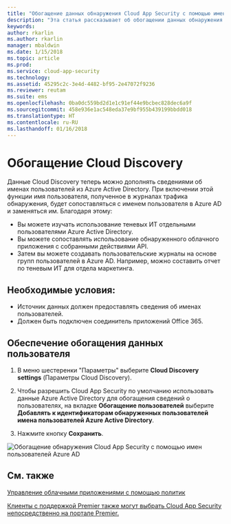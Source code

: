 ```yaml
---
title: "Обогащение данных обнаружения Cloud App Security с помощью имен пользователей Azure AD | Документы Майкрософт"
description: "Эта статья рассказывает об обогащении данных обнаружения Cloud App Security с помощью имен пользователей Azure AD."
keywords: 
author: rkarlin
ms.author: rkarlin
manager: mbaldwin
ms.date: 1/15/2018
ms.topic: article
ms.prod: 
ms.service: cloud-app-security
ms.technology: 
ms.assetid: 45295c2c-3e4d-4482-bf95-2e47072f9236
ms.reviewer: reutam
ms.suite: ems
ms.openlocfilehash: 0ba0dc559bd2d1e1c91ef44e9bcbec828dec6a9f
ms.sourcegitcommit: 458e936e1ac548eda37e9bf955b439199bbdd018
ms.translationtype: HT
ms.contentlocale: ru-RU
ms.lasthandoff: 01/16/2018
---
```

# <a name="cloud-discovery-enrichment"></a>Обогащение Cloud Discovery

Данные Cloud Discovery теперь можно дополнять сведениями об именах пользователей из Azure Active Directory. При включении этой функции имя пользователя, полученное в журналах трафика обнаружения, будет сопоставляться с именем пользователя в Azure AD и заменяться им. Благодаря этому:
-   Вы можете изучать использование теневых ИТ отдельными пользователями Azure Active Directory.
-   Вы можете сопоставлять использование обнаруженного облачного приложения с собранными действиями API.
-   Затем вы можете создавать пользовательские журналы на основе групп пользователей в Azure AD. Например, можно составить отчет по теневым ИТ для отдела маркетинга.


## <a name="prerequisites"></a>Необходимые условия:
- Источник данных должен предоставлять сведения об именах пользователей.
- Должен быть подключен соединитель приложений Office 365.

## <a name="enabling-user-data-enrichment"></a>Обеспечение обогащения данных пользователя 
    
1. В меню шестеренки "Параметры" выберите **Cloud Discovery settings** (Параметры Cloud Discovery).
     
2. Чтобы разрешить Cloud App Security по умолчанию использовать данные Azure Active Directory для обогащения сведений о пользователях, на вкладке **Обогащение пользователей** выберите **Добавлять к идентификаторам обнаруженных пользователей имена пользователей Azure Active Directory**.

3. Нажмите кнопку **Сохранить**.
 
![Обогащение обнаружения Cloud App Security с помощью имен пользователей Azure AD](./media/discovery-enrichment.png)
  

  
      
## <a name="see-also"></a>См. также  
[Управление облачными приложениями с помощью политик](control-cloud-apps-with-policies.md)   

[Клиенты с поддержкой Premier также могут выбрать Cloud App Security непосредственно на портале Premier.](https://premier.microsoft.com/)  
    
      
  